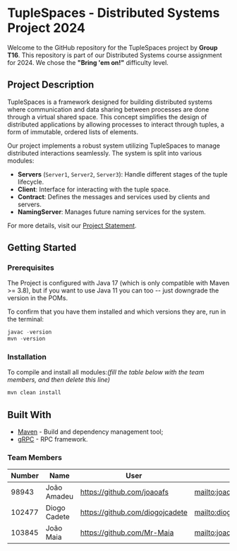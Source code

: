 # TupleSpaces - Distributed Systems Project 2024

Welcome to the GitHub repository for the TupleSpaces project by **Group T16**. This repository is part of our Distributed Systems course assignment for 2024. We chose the **"Bring 'em on!"** difficulty level.

## Project Description

TupleSpaces is a framework designed for building distributed systems where communication and data sharing between processes are done through a virtual shared space. This concept simplifies the design of distributed applications by allowing processes to interact through tuples, a form of immutable, ordered lists of elements.

Our project implements a robust system utilizing TupleSpaces to manage distributed interactions seamlessly. The system is split into various modules:

- **Servers** (`Server1`, `Server2`, `Server3`): Handle different stages of the tuple lifecycle.
- **Client**: Interface for interacting with the tuple space.
- **Contract**: Defines the messages and services used by clients and servers.
- **NamingServer**: Manages future naming services for the system.

For more details, visit our [Project Statement](https://github.com/tecnico-distsys/TupleSpaces).

## Getting Started

### Prerequisites

The Project is configured with Java 17 (which is only compatible with Maven >= 3.8), but if you want to use Java 11 you
can too -- just downgrade the version in the POMs.

To confirm that you have them installed and which versions they are, run in the terminal:

```s
javac -version
mvn -version
```

### Installation

To compile and install all modules:*(fill the table below with the team members, and then delete this line)*

```s
mvn clean install
```

## Built With

* [Maven](https://maven.apache.org/) - Build and dependency management tool;
* [gRPC](https://grpc.io/) - RPC framework.

### Team Members

| Number | Name              | User                             | Email                                          |
|--------|-------------------|----------------------------------|------------------------------------------------|
| 98943  | João Amadeu       | <https://github.com/joaoafs>     | <mailto:joaoamadeusantos@tecnico.ulisboa.pt>   |
| 102477 | Diogo Cadete      | <https://github.com/diogojcadete>| <mailto:diogojcadete@tecnico.ulisboa.pt>       |
| 103845 | João Maia         | <https://github.com/Mr-Maia>     | <mailto:joaomiguelmaia@tecnico.ulisboa.pt>     |
